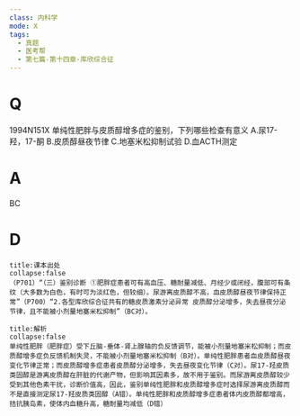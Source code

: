 ```yaml
---
class: 内科学
mode: X
tags:
  - 真题
  - 医考帮
  - 第七篇-第十四章-库欣综合征
---
```


# Q
1994N151X 单纯性肥胖与皮质醇增多症的鉴别，下列哪些检查有意义
A.尿17-羟，17-酮
B.皮质醇昼夜节律
C.地塞米松抑制试验
D.血ACTH测定

# A
BC
# D
```ad-note
title:课本出处
collapse:false
（P701）“（三）鉴别诊断 ①肥胖症患者可有高血压、糖耐量减低、月经少或闭经，腹部可有条纹（大多数为白色，有时可为淡红色，但较细）。尿游离皮质醇不高，血皮质醇昼夜节律保持正常”（P700）“2.各型库欣综合征共有的糖皮质激素分泌异常 皮质醇分泌增多，失去昼夜分泌节律，且不能被小剂量地塞米松抑制”（BC对）。
```

```ad-summary
title:解析
collapse:false
单纯性肥胖（肥胖症）受下丘脑-垂体-肾上腺轴的负反馈调节，能被小剂量地塞米松抑制；而皮质醇增多症负反馈机制失灵，不能被小剂量地塞米松抑制（B对）。单纯性肥胖患者血皮质醇昼夜变化节律正常；而皮质醇增多症患者皮质醇分泌增多，失去昼夜变化节律（C对）。尿17-羟皮质类固醇是游离皮质醇在肝脏的代谢产物，但影响其因素多，故不用于鉴别。而尿游离皮质醇较少受到其他色素干扰，诊断价值高，因此，鉴别单纯性肥胖和皮质醇增多症时选择尿游离皮质醇而不是直接测定尿17-羟皮质类固醇（A错）。单纯性肥胖和皮质醇增多症患者体内皮质醇都增高，拮抗胰岛素，使体内血糖升高，糖耐量均减低（D错）
```

